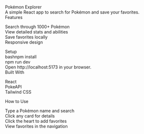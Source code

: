 Pokémon Explorer  
A simple React app to search for Pokémon and save your favorites.  
Features  

Search through 1000+ Pokémon  
View detailed stats and abilities  
Save favorites locally  
Responsive design  

Setup  
bashnpm install  
npm run dev  
Open http://localhost:5173 in your browser.  
Built With  

React  
PokeAPI  
Tailwind CSS  

How to Use  

Type a Pokémon name and search  
Click any card for details  
Click the heart to add favorites  
View favorites in the navigation  
